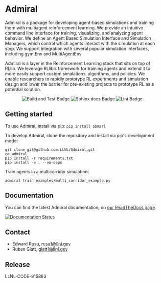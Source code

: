 # Admiral

Admiral is a package for developing agent-based simulations and training them with
multiagent reinforcement learning. We provide an intuitive command line interface
for training, visualizing, and analyzing agent behavior. We define an Agent Based
Simulation Interface and Simulation Managers, which control which agents interact
with the simulation at each step. We support integration with several popular simulation
interfaces, including gym.Env and MultiAgentEnv.

Admiral is a layer in the Reinforcement Learning stack that sits on top of RLlib.
We leverage RLlib’s framework for training agents and extend it to more easily support
custom simulations, algorithms, and policies. We enable researchers to rapidly
prototype RL experiments and simulation design and lower the barrier for pre-existing
projects to prototype RL as a potential solution.

<p align="center">
  <img src="https://github.com/LLNL/Admiral/actions/workflows/build-and-test.yml/badge.svg" alt="Build and Test Badge" />
  <img src="https://github.com/LLNL/Admiral/actions/workflows/build-docs.yml/badge.svg" alt="Sphinx docs Badge" />
  <img src="https://github.com/LLNL/Admiral/actions/workflows/lint.yml/badge.svg" alt="Lint Badge" />
</p>


## Getting started

To use Admiral, install via pip: `pip install abmarl`

To develop Admiral, clone the repository and install via pip's development mode:

```
git clone git@github.com:LLNL/Admiral.git
cd admiral
pip install -r requirements.txt
pip install -e . --no-deps
```

Train agents in a multicorridor simulation:
```
admiral train examples/multi_corridor_example.py
```

## Documentation

You can find the latest Admiral documentation, on
[our ReadTheDocs page](https://abmarl.readthedocs.io/en/latest/index.html).

[![Documentation Status](https://readthedocs.org/projects/abmarl/badge/?version=latest)](https://abmarl.readthedocs.io/en/latest/?badge=latest)


## Contact

* Edward Rusu, rusu1@llnl.gov
* Ruben Glatt, glatt1@llnl.gov

## Release

LLNL-CODE-815883

